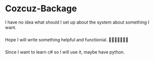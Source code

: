 # Cozcuz-Backage
I have no idea what should I set up about the system about something I want.
###
Hope I will write something helpful and functionial.
🙅‍♂️🙆🏻‍♂️🤷‍♂️
###
Since I want to learn c# so I will use it, maybe have python. 
